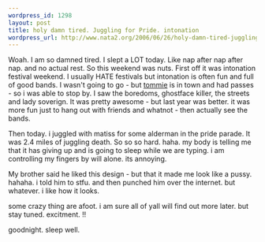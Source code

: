 ```yaml
--- 
wordpress_id: 1298
layout: post
title: holy damn tired. Juggling for Pride. intonation
wordpress_url: http://www.nata2.org/2006/06/26/holy-damn-tired-juggling-for-pride-intonation/
---
```

Woah. I am so damned tired. I slept a LOT today. Like nap after nap after nap. and no actual rest. So this weekend was nuts. First off it was intonation festival weekend. I usually HATE festivals but intonation is often fun and full of good bands. I wasn't going to go - but <a href="http://www.tommiesunshine.com">tommie</a> is in town and had passes - so i was able to stop by. I saw the boredoms, ghostface killer, the streets and lady soverign. It was pretty awesome - but last year was better. it was more fun just to hang out with friends and whatnot - then actually see the bands.

Then today. i juggled with matiss for some alderman in the pride parade. It was 2.4 miles of juggling death. So so so hard. haha. my body is telling me that it has giving up and is going to sleep while we are typing. i am controlling my fingers by will alone. its annoying.

My brother said he liked this design - but that it made me look like a pussy. hahaha. i told him to stfu. and then punched him over the internet. but whatever. i like how it looks.

some crazy thing are afoot. i am sure all of yall will find out more later. but stay tuned. excitment. !!

goodnight. sleep well.
